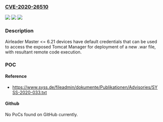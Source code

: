 ### [CVE-2020-26510](https://cve.mitre.org/cgi-bin/cvename.cgi?name=CVE-2020-26510)
![](https://img.shields.io/static/v1?label=Product&message=n%2Fa&color=blue)
![](https://img.shields.io/static/v1?label=Version&message=n%2Fa&color=blue)
![](https://img.shields.io/static/v1?label=Vulnerability&message=n%2Fa&color=brighgreen)

### Description

Airleader Master <= 6.21 devices have default credentials that can be used to access the exposed Tomcat Manager for deployment of a new .war file, with resultant remote code execution.

### POC

#### Reference
- https://www.syss.de/fileadmin/dokumente/Publikationen/Advisories/SYSS-2020-033.txt

#### Github
No PoCs found on GitHub currently.

